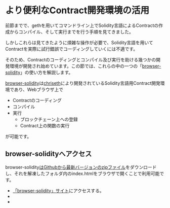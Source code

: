 # より便利なContract開発環境の活用

前節までで、gethを用いてコマンドライン上でSolidity言語によるContractの作成からコンパイル、そして実行までを行う手順を見てきました。

しかしこれらは見てきたように煩雑な操作が必要で、Solidity言語を用いてContractを実際に試行錯誤でコーディングしていくには不適です。

そのため、Contractのコーディングとコンパイル及び実行を助ける幾つかの開発環境が開発され始めています。この節では、これらの中の一つの「[browser-solidity](https://github.com/chriseth/browser-solidity)」の使い方を解説します。

[browser-solidity](https://github.com/chriseth/browser-solidity)は[chriseth](https://github.com/chriseth)により開発されているSolidity言語用Contract開発環境であり、Webブラウザ上で
* Contractのコーディング
* コンパイル
* 実行
    * ブロックチェーン上への登録
    * Contract上の関数の実行

が可能です。

## browser-solidityへアクセス
browser-solidity[はGithubから最新バージョンのzipファイル](https://github.com/chriseth/browser-solidity/archive/gh-pages.zip)をダウンロードし、それを解凍したフォルダ内のindex.htmlをブラウザで開くことで利用可能です。
* [「browser-solidity」サイト](https://chriseth.github.io/browser-solidity/)にアクセスする。
* 
* 


